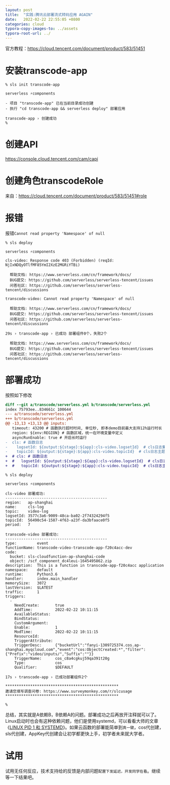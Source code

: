 ```yaml
---
layout: post
title:  "实践:腾讯云部署流式转码应用 AGAIN"
date:   2022-02-22 22:55:05 +0800
categories: cloud
typora-copy-images-to: ../assets
typora-root-url: ../
---
```


官方教程：https://cloud.tencent.com/document/product/583/51451

# 安装transcode-app
```console
% sls init transcode-app

serverless ⚡components

- 项目 "transcode-app" 已在当前目录成功创建
- 执行 "cd transcode-app && serverless deploy" 部署应用

transcode-app › 创建成功
% 
```

# 创建API
https://console.cloud.tencent.com/cam/capi

# 创建角色transcodeRole
来自：https://cloud.tencent.com/document/product/583/51451#role

# 报错
报错`Cannot read property 'Namespace' of null`
```console
% sls deploy

serverless ⚡components

cls-video: Response code 403 (Forbidden) (reqId: NjIxNDQyOTlfMF85YmI2XzE2MGRiYTBi)

  帮助文档: https://www.serverless.com/cn/framework/docs/
  BUG提交: https://github.com/serverless/serverless-tencent/issues
  问答社区: https://github.com/serverless/serverless-tencent/discussions

transcode-video: Cannot read property 'Namespace' of null

  帮助文档: https://www.serverless.com/cn/framework/docs/
  BUG提交: https://github.com/serverless/serverless-tencent/issues
  问答社区: https://github.com/serverless/serverless-tencent/discussions

29s › transcode-app › 已成功 部署组件0个，失败2个

  帮助文档: https://www.serverless.com/cn/framework/docs/
  BUG提交: https://github.com/serverless/serverless-tencent/issues
  问答社区: https://github.com/serverless/serverless-tencent/discussions
```

# 部署成功
按照如下修改
```diff
diff --git a/transcode/serverless.yml b/transcode/serverless.yml
index 75793ee..834661c 100644
--- a/transcode/serverless.yml
+++ b/transcode/serverless.yml
@@ -13,13 +13,13 @@ inputs:
   timeout: 43200 # 函数执行超时时间, 单位秒, 即本demo目前最大支持12h运行时长
   region: ${env:REGION} # 函数区域，统一在环境变量中定义
   asyncRunEnable: true # 开启长时运行
-  cls: # 函数日志
-    logsetId: ${output:${stage}:${app}:cls-video.logsetId}  # cls日志集 cls-video为cls组件的实例名称
-    topicId: ${output:${stage}:${app}:cls-video.topicId}  # cls日志主题
+  # cls: # 函数日志
+  #   logsetId: ${output:${stage}:${app}:cls-video.logsetId}  # cls日志集 cls-video为cls组件的实例名称
+  #   topicId: ${output:${stage}:${app}:cls-video.topicId}  # cls日志主
```

```console
% sls deploy

serverless ⚡components

cls-video 部署成功:
---------------------------------------------
region:   ap-shanghai
name:     cls-log
topic:    video-log
logsetId: 3577c3a6-9009-48ca-ba02-2f74324294f5
topicId:  56490c54-1587-4f63-a23f-da3bfaace0f5
period:   7

transcode-video 部署成功:
---------------------------------------------
type:         event
functionName: transcode-video-transcode-app-f20c4acc-dev
code:
  bucket: sls-cloudfunction-ap-shanghai-code
  object: /scf_component_dc4leui-1645495862.zip
description:  This is a function in transcode-app-f20c4acc application
namespace:    default
runtime:      Python3.6
handler:      index.main_handler
memorySize:   3072
lastVersion:  $LATEST
traffic:      1
triggers:
  -
    NeedCreate:       true
    AddTime:          2022-02-22 10:11:15
    AvailableStatus:  
    BindStatus:       
    CustomArgument:   
    Enable:           1
    ModTime:          2022-02-22 10:11:15
    ResourceId:       
    TriggerAttribute:
    TriggerDesc:      {"bucketUrl":"fanyi-1309725374.cos.ap-shanghai.myqcloud.com","event":"cos:ObjectCreated:*","filter":{"Prefix":"video/inputs/","Suffix":""}}
    TriggerName:      cos_c8a4cgkuj59qa391t20g
    Type:             cos
    Qualifier:        $DEFAULT

17s › transcode-app › 已成功部署组件2个

**************************************************
邀请您填写调查问卷: https://www.surveymonkey.com/r/slcusage
**************************************************

%
```
总结，其实就是A依赖B，B依赖A的问题。部署成功之后再放开注释就可以了。Linux启动时也会有这种依赖问题，他们是使用systemd，可以看看大师的文章《[LINUX PID 1 和 SYSTEMD][1]》。如果云函数的部署能简单到`真一键`，cos代创建，sls代创建，AppKey代创建会让初学都更快上手，初学者未来就大学者。

# 试用
试用无任何反应，技术支持给的反馈是内部问题`配置下发延迟，开发同学在看`。继续等一下结果吧。


[1]: https://coolshell.cn/articles/17998.html
